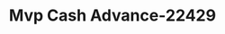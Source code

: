 ---
f_zip-code: 93612
f_state-code: CA
title: Mvp Cash Advance-22429
f_phone: 559-297-6900
f_city-only: Clovis
f_address: 50 W Bullard Ave Ste C Clovis
f_location-unique-id: '22429'
slug: mvp-cash-advance-22429
updated-on: '2024-05-30T13:46:58.046Z'
created-on: '2024-05-30T13:36:59.803Z'
published-on: '2024-05-30T13:54:32.469Z'
f_city-state: cms/city/clovis-ca.md
f_company: cms/company/mvp-cash-advance.md
f_state: cms/state/california.md
layout: '[payday-loan].html'
tags: payday-loan
---